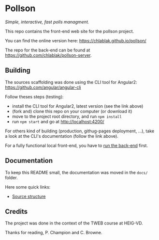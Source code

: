 # Pollson
*Simple, interactive, fast polls managment.*

This repo contains the front-end web site for the pollson project.

You can find the online version here: https://chlablak.github.io/pollson/

The repo for the back-end can be found at https://github.com/chlablak/pollson-server.

## Building

The sources scaffolding was done using the CLI tool for Angular2: https://github.com/angular/angular-cli

Follow theses steps (testing):
- install the CLI tool for Angular2, latest version (see the link above)
- (fork and) clone this repo on your computer (or download it)
- move to the project root directory, and run `npm install`
- run `npm start` and go at [http://localhost:4200/](http://localhost:4200/)

For others kind of building (production, githug-pages deployment, ...), take a look at the CLI's documentation (follow the link above).

For a fully functional local front-end, you have to [run the back-end](https://github.com/chlablak/pollson-server) first.

## Documentation

To keep this README small, the documentation was moved in the `docs/` folder.

Here some quick links:
- [Source structure](https://github.com/chlablak/pollson/blob/master/docs/source-structure.md)

## Credits

The project was done in the context of the TWEB course at HEIG-VD.

Thanks for reading, P. Champion and C. Browne.
